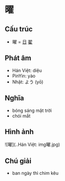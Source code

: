 # 曜

## Cấu trúc
* 曜 = [日](日.md) [翟](翟.md)

## Phát âm

* Hán Việt: diệu
* PinYin: yào
* Nhật: よう (yō)

## Nghĩa

* bóng sáng mặt trời
* chói mắt

## Hình ảnh
![曜](..Hán Việt: img曜.jpg)

## Chú giải
* ban ngày thì chim kêu

<script>window.HANZI_FIELD='曜';</script>